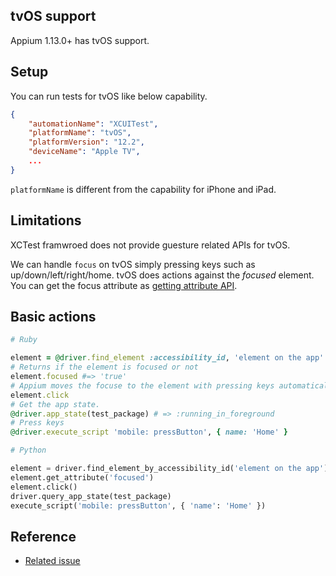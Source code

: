## tvOS support

Appium 1.13.0+ has tvOS support.

## Setup

You can run tests for tvOS like below capability.

```json
{
    "automationName": "XCUITest",
    "platformName": "tvOS",
    "platformVersion": "12.2",
    "deviceName": "Apple TV",
    ...
}
```

`platformName` is different from the capability for iPhone and iPad.

## Limitations
XCTest framwroed does not provide guesture related APIs for tvOS.

We can handle `focus` on tvOS simply pressing keys such as up/down/left/right/home.
tvOS does actions against the _focused_ element. You can get the focus attribute as [getting attribute API](http://appium.io/docs/en/commands/element/attributes/attribute/).


## Basic actions

```ruby
# Ruby

element = @driver.find_element :accessibility_id, 'element on the app'
# Returns if the element is focused or not
element.focused #=> 'true'
# Appium moves the focuse to the element with pressing keys automatically and clicks it.
element.click
# Get the app state.
@driver.app_state(test_package) # => :running_in_foreground
# Press keys
@driver.execute_script 'mobile: pressButton', { name: 'Home' }
```

```Python
# Python

element = driver.find_element_by_accessibility_id('element on the app')
element.get_attribute('focused')
element.click()
driver.query_app_state(test_package)
execute_script('mobile: pressButton', { 'name': 'Home' })
```

## Reference
- [Related issue](https://github.com/appium/appium/pull/12401)
